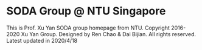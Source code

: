 # SODA Group @ NTU Singapore
This is Prof. Xu Yan SODA group homepage from NTU.
Copyright 2016-2020 Xu Yan Group. Designed by Ren Chao & Dai Bijian. All rights reserved.
Latest updated in 2020/4/18
